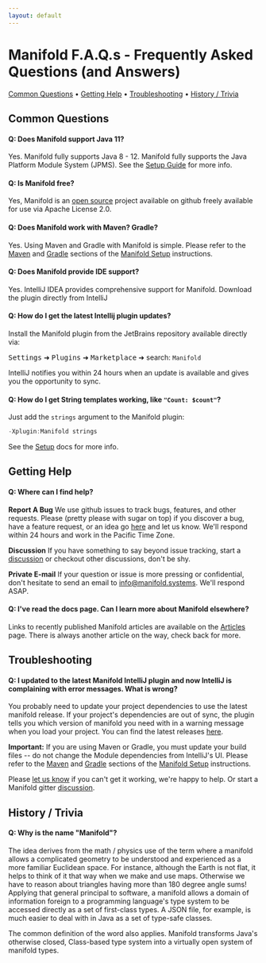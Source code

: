 ```yaml
---
layout: default
---
```


# Manifold F.A.Q.s - Frequently Asked Questions (and Answers)

[Common Questions](#common-questions) • [Getting Help](#getting-help) • [Troubleshooting](#troubleshooting) • [History / Trivia](#history--trivia)


## Common Questions

#### Q: Does Manifold support Java 11?
Yes.  Manifold fully supports Java 8 - 12.  Manifold fully supports the Java Platform Module System (JPMS).  See the
[Setup Guide](http://manifold.systems/docs.html#setup) for more info.

#### Q: Is Manifold free?
Yes, Manifold is an [open source](https://github.com/manifold-systems/manifold) project available on github freely 
available for use via Apache License 2.0.

#### Q: Does Manifold work with Maven?  Gradle?
Yes.  Using Maven and Gradle with Manifold is simple.  Please refer to the [Maven](http://manifold.systems/docs.html#maven) 
and [Gradle](http://manifold.systems/docs.html#gradle) sections of the [Manifold Setup](http://manifold.systems/docs.html#setup) 
instructions. 

#### Q: Does Manifold provide IDE support?
Yes.  IntelliJ IDEA provides comprehensive support for Manifold.  Download the plugin directly from IntelliJ 

#### Q: How do I get the latest Intellij plugin updates?
Install the Manifold plugin from the JetBrains repository available directly via: 

<kbd>Settings</kbd> ➜ <kbd>Plugins</kbd> ➜ <kbd>Marketplace</kbd> ➜ search: `Manifold`
  
IntelliJ notifies you within 24 hours when an update is available and gives you the opportunity to sync.

#### Q: How do I get String templates working, like `"Count: $count"`? 
Just add the `strings` argument to the Manifold plugin:
```java
-Xplugin:Manifold strings
``` 
See the [Setup](http://manifold.systems/docs.html#maven) docs for more info.

## Getting Help

#### Q: Where can I find help?
**Report A Bug**
We use github issues to track bugs, features, and other requests.  Please (pretty please with sugar on top) if you
discover a bug, have a feature request, or an idea go [here](https://github.com/manifold-systems/manifold/issues) and let us know. We'll
respond within 24 hours and work in the Pacific Time Zone.

**Discussion**
If you have something to say beyond issue tracking, start a [discussion](https://gitter.im/manifold-systems/community)
or checkout other discussions, don't be shy.

**Private E-mail**
If your question or issue is more pressing or confidential, don't hesitate to send an email to [info@manifold.systems](mailto:info@manifold.systems).
We'll respond ASAP.

#### Q: I've read the docs page.  Can I learn more about Manifold elsewhere?

Links to recently published Manifold articles are available on the [Articles](http://manifold.systems/articles/articles.html) 
page.  There is always another article on the way, check back for more. 

## Troubleshooting

#### Q: I updated to the latest Manifold IntelliJ plugin and now IntelliJ is complaining with error messages.  What is wrong?
You probably need to update your project dependencies to use the latest manifold release.  If your project's
dependencies are out of sync, the plugin tells you which version of manifold you need with in a warning message
when you load your project.  You can find the latest releases [here](https://github.com/manifold-systems/manifold/tags).

**Important:** If you are using Maven or Gradle, you must update your build files -- do not change the Module dependencies from 
IntelliJ's UI. Please refer to the [Maven](http://manifold.systems/docs.html#maven) and [Gradle](http://manifold.systems/docs.html#gradle)
sections of the [Manifold Setup](http://manifold.systems/docs.html#setup) instructions. 

Please [let us know](https://github.com/manifold-systems/manifold/issues) if you can't get it working, we're happy to 
help.  Or start a Manifold gitter [discussion](https://gitter.im/manifold-systems/community).

## History / Trivia

#### Q: Why is the name "Manifold"?

The idea derives from the math / physics use of the term where a manifold allows a complicated geometry to be understood and experienced as a more familiar
Euclidean space. For instance, although the Earth is not flat, it helps to think of it that way when we make and use maps.
Otherwise we have to reason about triangles having more than 180 degree angle sums!  Applying that general principal to
software, a manifold allows a domain of information foreign to a programming language's type system to be accessed directly as
a set of first-class types.  A JSON file, for example, is much easier to deal with in Java as a set of type-safe classes.

The common definition of the word also applies.  Manifold transforms Java's otherwise closed, Class-based type system
into a virtually open system of manifold types.